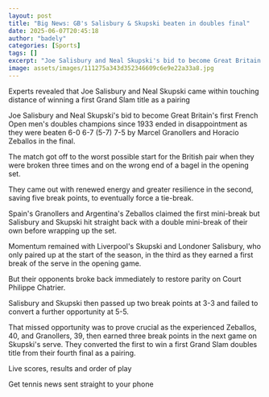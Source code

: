 ```yaml
---
layout: post
title: "Big News: GB's Salisbury & Skupski beaten in doubles final"
date: 2025-06-07T20:45:18
author: "badely"
categories: [Sports]
tags: []
excerpt: "Joe Salisbury and Neal Skupski's bid to become Great Britain's first French Open men's doubles champions since 1933 ends in disappointment as they are"
image: assets/images/111275a343d352346609c6e9e22a33a8.jpg
---
```


Experts revealed that Joe Salisbury and Neal Skupski came within touching distance of winning a first Grand Slam title as a pairing

Joe Salisbury and Neal Skupski's bid to become Great Britain's first French Open men's doubles champions since 1933 ended in disappointment as they were beaten   6-0 6-7 (5-7) 7-5 by Marcel Granollers and Horacio Zeballos in the final.

The match got off to the worst possible start for the British pair when they were broken three times and on the wrong end of a bagel in the opening set.

They came out with renewed energy and greater resilience in the second, saving five break points, to eventually force a tie-break.

Spain's Granollers and Argentina's Zeballos claimed the first mini-break but Salisbury and Skupski hit straight back with a double mini-break of their own before wrapping up the set.

Momentum remained with Liverpool's Skupski and Londoner Salisbury, who only paired up at the start of the season, in the third as they earned a first break of the serve in the opening game.

But their opponents broke back immediately to restore parity on Court Philippe Chatrier.

Salisbury and Skupski then passed up two break points at 3-3 and failed to convert a further opportunity at 5-5.

That missed opportunity was to prove crucial as the experienced Zeballos, 40, and Granollers, 39, then earned three break points in the next game on Skupski's serve. They converted the first to win a first Grand Slam doubles title from their fourth final as a pairing.

Live scores, results and order of play

Get tennis news sent straight to your phone

